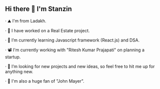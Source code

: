 Hi there 👋 I'm Stanzin
-------------------------------------------------------------------------------------------------------------------------------------------------------------
· ⛰  I'm from Ladakh.  

· 🔭 I have worked  on a Real Estate project.


· 🌱 I’m currently learning Javascript framework (React.js) and DSA.


· 📽️ I'm currently working with "Ritesh Kumar Prajapati" on planning a startup.


· 👯 I’m looking for new projects and new ideas, so feel free to hit me up for anything new.


· 🎸 I'm also a huge fan of "John Mayer".





